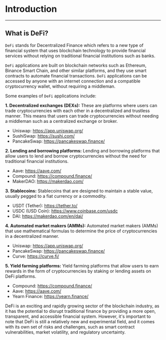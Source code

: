 # Introduction

<hr>

## What is DeFi?

`DeFi` stands for Decentralized Finance which refers to a new type of financial system that uses blockchain technology to provide financial services without relying on traditional financial institutions such as banks.

`DeFi` applications are built on blockchain networks such as Ethereum, Binance Smart Chain, and other similar platforms, and they use smart contracts to automate financial transactions. `DeFi` applications can be accessed by anyone with an internet connection and a compatible cryptocurrency wallet, without requiring a middleman.

Some examples of `DeFi` applications include:

**1. Decentralized exchanges (DEXs):** These are platforms where users can trade cryptocurrencies with each other in a decentralized and trustless manner. This means that users can trade cryptocurrencies without needing a middleman such as a centralized exchange or broker.

- Uniswap: <a href="https://app.uniswap.org/" target="_blank">https://app.uniswap.org/</a>
- SushiSwap: <a href="https://sushi.com/" target="_blank">https://sushi.com/</a>
- PancakeSwap: <a href="https://pancakeswap.finance/" target="_blank">https://pancakeswap.finance/</a>

**2. Lending and borrowing platforms:** Lending and borrowing platforms that allow users to lend and borrow cryptocurrencies without the need for traditional financial institutions.
- Aave: <a href="https://aave.com/" target="_blank">https://aave.com/</a>
- Compound: <a href="https://compound.finance/" target="_blank">https://compound.finance/</a>
- MakerDAO: <a href="https://makerdao.com/" target="_blank">https://makerdao.com/</a>

**3. Stablecoins:** Stablecoins that are designed to maintain a stable value, usually pegged to a fiat currency or a commodity.
- USDT (Tether): <a href="https://tether.to/" target="_blank">https://tether.to/</a>
- USDC (USD Coin): <a href="https://www.coinbase.com/usdc" target="_blank">https://www.coinbase.com/usdc</a>
- DAI: <a href="https://makerdao.com/en/dai/" target="_blank">https://makerdao.com/en/dai/</a>

**4. Automated market makers (AMMs):** Automated market makers (AMMs) that use mathematical formulas to determine the price of cryptocurrencies in a decentralized manner.
- Uniswap: <a href="https://app.uniswap.org/" target="_blank">https://app.uniswap.org/</a>
- PancakeSwap: <a href="https://pancakeswap.finance/" target="_blank">https://pancakeswap.finance/</a>
- Curve: <a href="https://curve.fi/" target="_blank">https://curve.fi/</a>

**5. Yield farming platforms:** Yield farming platforms that allow users to earn rewards in the form of cryptocurrencies by staking or lending assets on DeFi platforms.

- Compound: <a href="https://compound.finance/" target="_blank">https://compound.finance/</a>
- Aave: <a href="https://aave.com/" target="_blank">https://aave.com/</a>
- Yearn Finance: <a href="https://yearn.finance/" target="_blank">https://yearn.finance/</a>

DeFi is an exciting and rapidly growing sector of the blockchain industry, as it has the potential to disrupt traditional finance by providing a more open, transparent, and accessible financial system. However, it's important to note that DeFi is still a relatively new and experimental field, and it comes with its own set of risks and challenges, such as smart contract vulnerabilities, market volatility, and regulatory uncertainty.